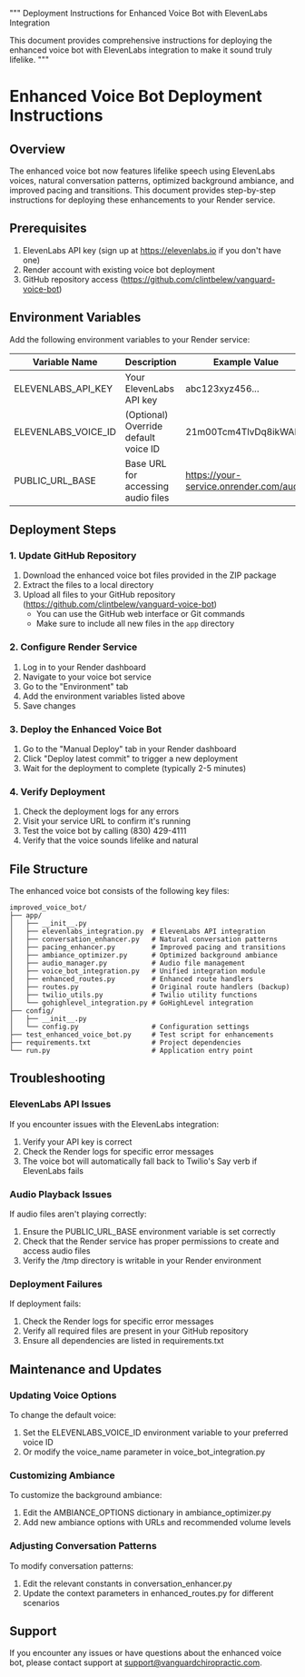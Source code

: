 """
Deployment Instructions for Enhanced Voice Bot with ElevenLabs Integration

This document provides comprehensive instructions for deploying the enhanced
voice bot with ElevenLabs integration to make it sound truly lifelike.
"""

# Enhanced Voice Bot Deployment Instructions

## Overview

The enhanced voice bot now features lifelike speech using ElevenLabs voices, natural conversation patterns, optimized background ambiance, and improved pacing and transitions. This document provides step-by-step instructions for deploying these enhancements to your Render service.

## Prerequisites

1. ElevenLabs API key (sign up at https://elevenlabs.io if you don't have one)
2. Render account with existing voice bot deployment
3. GitHub repository access (https://github.com/clintbelew/vanguard-voice-bot)

## Environment Variables

Add the following environment variables to your Render service:

| Variable Name | Description | Example Value |
|---------------|-------------|---------------|
| ELEVENLABS_API_KEY | Your ElevenLabs API key | abc123xyz456... |
| ELEVENLABS_VOICE_ID | (Optional) Override default voice ID | 21m00Tcm4TlvDq8ikWAM |
| PUBLIC_URL_BASE | Base URL for accessing audio files | https://your-service.onrender.com/audio |

## Deployment Steps

### 1. Update GitHub Repository

1. Download the enhanced voice bot files provided in the ZIP package
2. Extract the files to a local directory
3. Upload all files to your GitHub repository (https://github.com/clintbelew/vanguard-voice-bot)
   - You can use the GitHub web interface or Git commands
   - Make sure to include all new files in the `app` directory

### 2. Configure Render Service

1. Log in to your Render dashboard
2. Navigate to your voice bot service
3. Go to the "Environment" tab
4. Add the environment variables listed above
5. Save changes

### 3. Deploy the Enhanced Voice Bot

1. Go to the "Manual Deploy" tab in your Render dashboard
2. Click "Deploy latest commit" to trigger a new deployment
3. Wait for the deployment to complete (typically 2-5 minutes)

### 4. Verify Deployment

1. Check the deployment logs for any errors
2. Visit your service URL to confirm it's running
3. Test the voice bot by calling (830) 429-4111
4. Verify that the voice sounds lifelike and natural

## File Structure

The enhanced voice bot consists of the following key files:

```
improved_voice_bot/
├── app/
│   ├── __init__.py
│   ├── elevenlabs_integration.py  # ElevenLabs API integration
│   ├── conversation_enhancer.py   # Natural conversation patterns
│   ├── pacing_enhancer.py         # Improved pacing and transitions
│   ├── ambiance_optimizer.py      # Optimized background ambiance
│   ├── audio_manager.py           # Audio file management
│   ├── voice_bot_integration.py   # Unified integration module
│   ├── enhanced_routes.py         # Enhanced route handlers
│   ├── routes.py                  # Original route handlers (backup)
│   ├── twilio_utils.py            # Twilio utility functions
│   └── gohighlevel_integration.py # GoHighLevel integration
├── config/
│   ├── __init__.py
│   └── config.py                  # Configuration settings
├── test_enhanced_voice_bot.py     # Test script for enhancements
├── requirements.txt               # Project dependencies
└── run.py                         # Application entry point
```

## Troubleshooting

### ElevenLabs API Issues

If you encounter issues with the ElevenLabs integration:

1. Verify your API key is correct
2. Check the Render logs for specific error messages
3. The voice bot will automatically fall back to Twilio's Say verb if ElevenLabs fails

### Audio Playback Issues

If audio files aren't playing correctly:

1. Ensure the PUBLIC_URL_BASE environment variable is set correctly
2. Check that the Render service has proper permissions to create and access audio files
3. Verify the /tmp directory is writable in your Render environment

### Deployment Failures

If deployment fails:

1. Check the Render logs for specific error messages
2. Verify all required files are present in your GitHub repository
3. Ensure all dependencies are listed in requirements.txt

## Maintenance and Updates

### Updating Voice Options

To change the default voice:

1. Set the ELEVENLABS_VOICE_ID environment variable to your preferred voice ID
2. Or modify the voice_name parameter in voice_bot_integration.py

### Customizing Ambiance

To customize the background ambiance:

1. Edit the AMBIANCE_OPTIONS dictionary in ambiance_optimizer.py
2. Add new ambiance options with URLs and recommended volume levels

### Adjusting Conversation Patterns

To modify conversation patterns:

1. Edit the relevant constants in conversation_enhancer.py
2. Update the context parameters in enhanced_routes.py for different scenarios

## Support

If you encounter any issues or have questions about the enhanced voice bot, please contact support at support@vanguardchiropractic.com.
